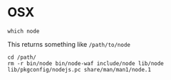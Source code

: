 # OSX
```
which node
```
This returns something like ```/path/to/node```

```
cd /path/
rm -r bin/node bin/node-waf include/node lib/node lib/pkgconfig/nodejs.pc share/man/man1/node.1

